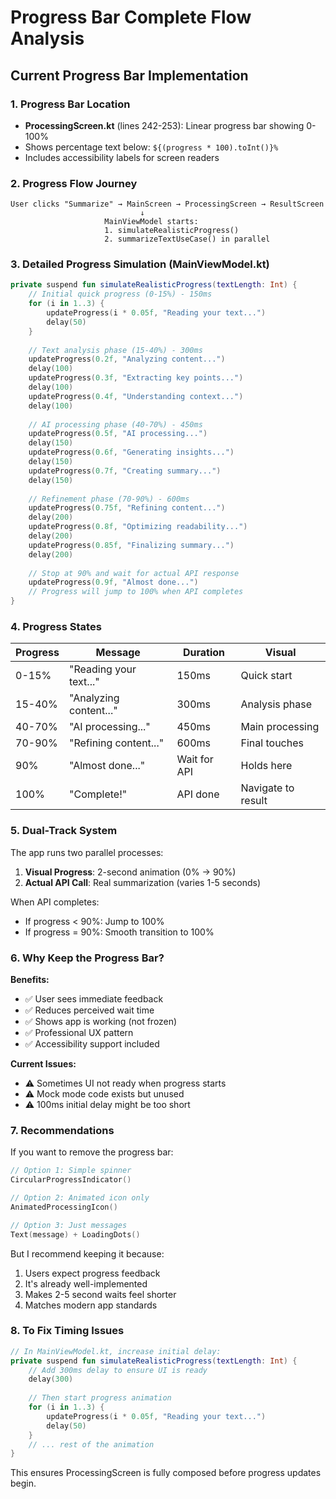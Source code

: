 # Progress Bar Complete Flow Analysis

## Current Progress Bar Implementation

### 1. **Progress Bar Location**
- **ProcessingScreen.kt** (lines 242-253): Linear progress bar showing 0-100%
- Shows percentage text below: `${(progress * 100).toInt()}%`
- Includes accessibility labels for screen readers

### 2. **Progress Flow Journey**

```
User clicks "Summarize" → MainScreen → ProcessingScreen → ResultScreen
                             ↓
                     MainViewModel starts:
                     1. simulateRealisticProgress()
                     2. summarizeTextUseCase() in parallel
```

### 3. **Detailed Progress Simulation** (MainViewModel.kt)

```kotlin
private suspend fun simulateRealisticProgress(textLength: Int) {
    // Initial quick progress (0-15%) - 150ms
    for (i in 1..3) {
        updateProgress(i * 0.05f, "Reading your text...")
        delay(50)
    }
    
    // Text analysis phase (15-40%) - 300ms
    updateProgress(0.2f, "Analyzing content...")
    delay(100)
    updateProgress(0.3f, "Extracting key points...")
    delay(100)
    updateProgress(0.4f, "Understanding context...")
    delay(100)
    
    // AI processing phase (40-70%) - 450ms
    updateProgress(0.5f, "AI processing...")
    delay(150)
    updateProgress(0.6f, "Generating insights...")
    delay(150)
    updateProgress(0.7f, "Creating summary...")
    delay(150)
    
    // Refinement phase (70-90%) - 600ms
    updateProgress(0.75f, "Refining content...")
    delay(200)
    updateProgress(0.8f, "Optimizing readability...")
    delay(200)
    updateProgress(0.85f, "Finalizing summary...")
    delay(200)
    
    // Stop at 90% and wait for actual API response
    updateProgress(0.9f, "Almost done...")
    // Progress will jump to 100% when API completes
}
```

### 4. **Progress States**

| Progress | Message | Duration | Visual |
|----------|---------|----------|---------|
| 0-15% | "Reading your text..." | 150ms | Quick start |
| 15-40% | "Analyzing content..." | 300ms | Analysis phase |
| 40-70% | "AI processing..." | 450ms | Main processing |
| 70-90% | "Refining content..." | 600ms | Final touches |
| 90% | "Almost done..." | Wait for API | Holds here |
| 100% | "Complete!" | API done | Navigate to result |

### 5. **Dual-Track System**

The app runs two parallel processes:
1. **Visual Progress**: 2-second animation (0% → 90%)
2. **Actual API Call**: Real summarization (varies 1-5 seconds)

When API completes:
- If progress < 90%: Jump to 100%
- If progress = 90%: Smooth transition to 100%

### 6. **Why Keep the Progress Bar?**

**Benefits:**
- ✅ User sees immediate feedback
- ✅ Reduces perceived wait time
- ✅ Shows app is working (not frozen)
- ✅ Professional UX pattern
- ✅ Accessibility support included

**Current Issues:**
- ⚠️ Sometimes UI not ready when progress starts
- ⚠️ Mock mode code exists but unused
- ⚠️ 100ms initial delay might be too short

### 7. **Recommendations**

If you want to remove the progress bar:
```kotlin
// Option 1: Simple spinner
CircularProgressIndicator()

// Option 2: Animated icon only
AnimatedProcessingIcon()

// Option 3: Just messages
Text(message) + LoadingDots()
```

But I recommend keeping it because:
1. Users expect progress feedback
2. It's already well-implemented
3. Makes 2-5 second waits feel shorter
4. Matches modern app standards

### 8. **To Fix Timing Issues**

```kotlin
// In MainViewModel.kt, increase initial delay:
private suspend fun simulateRealisticProgress(textLength: Int) {
    // Add 300ms delay to ensure UI is ready
    delay(300)
    
    // Then start progress animation
    for (i in 1..3) {
        updateProgress(i * 0.05f, "Reading your text...")
        delay(50)
    }
    // ... rest of the animation
}
```

This ensures ProcessingScreen is fully composed before progress updates begin.